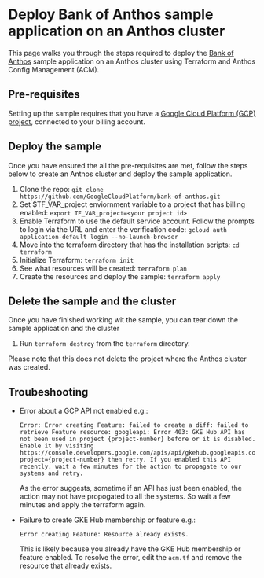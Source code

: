 # Deploy Bank of Anthos sample application on an Anthos cluster

This page walks you through the steps required to deploy the [Bank of Anthos](https://github.com/GoogleCloudPlatform/bank-of-anthos) sample application on an Anthos cluster using Terraform and Anthos Config Management (ACM).

## Pre-requisites

Setting up the sample requires that you have a [Google Cloud Platform (GCP) project](https://cloud.google.com/resource-manager/docs/creating-managing-projects#console), connected to your billing account.

## Deploy the sample

Once you have ensured the all the pre-requisites are met, follow the steps below to create an Anthos cluster and deploy the sample application.

1. Clone the repo:
`git clone https://github.com/GoogleCloudPlatform/bank-of-anthos.git`
1. Set $TF_VAR_project enviornment variable to a project that has billing enabled:
`export TF_VAR_project=<your project id>`
1. Enable Terraform to use the default service account. Follow the prompts to login via the URL and enter the verification code:
`gcloud auth application-default login --no-launch-browser`
1. Move into the terraform directory that has the installation scripts:
`cd terraform`
1. Initialize Terraform:
`terraform init`
1. See what resources will be created:
    `terraform plan`
1. Create the resources and deploy the sample:
    `terraform apply`

## Delete the sample and the cluster

Once you have finished working wit the sample, you can tear down the sample application and the cluster 

1. Run `terraform destroy` from the `terraform` directory.

Please note that this does not delete the project where the Anthos cluster was created.

## Troubeshooting

* Error about a GCP API not enabled e.g.:

    ```
    Error: Error creating Feature: failed to create a diff: failed to retrieve Feature resource: googleapi: Error 403: GKE Hub API has not been used in project {project-number} before or it is disabled. Enable it by visiting https://console.developers.google.com/apis/api/gkehub.googleapis.com/overview?project={project-number} then retry. If you enabled this API recently, wait a few minutes for the action to propagate to our systems and retry.
    ```

  As the error suggests, sometime if an API has just been enabled, the action may not have propogated to all the systems. So wait a few minutes and apply the terraform again.

* Failure to create GKE Hub membership or feature e.g.:

    ```
    Error creating Feature: Resource already exists.
    ```

  This is likely because you already have the GKE Hub membership or feature enabled. To resolve the error, edit the `acm.tf` and remove the resource that already exists.